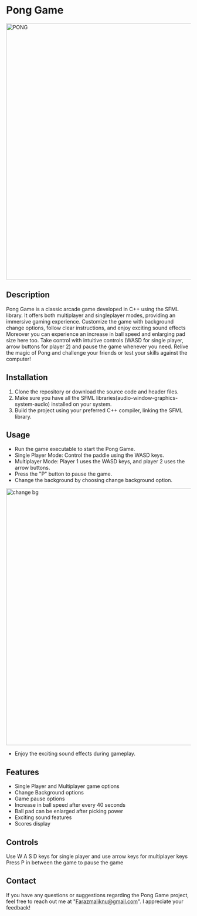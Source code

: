 # Pong Game
<img width="698" alt="PONG" src="https://github.com/FaraxMalik/PONG/assets/133353942/fec9079c-ce06-49e5-a5f6-877e6d3a3780">


## Description
Pong Game is a classic arcade game developed in C++ using the SFML library. It offers both multiplayer and singleplayer modes, providing an immersive gaming experience. Customize the game with background change options, follow clear instructions, and enjoy exciting sound effects Moreover you can experience an increase in ball speed and enlarging pad size here too. Take control with intuitive controls (WASD for single player, arrow buttons for player 2) and pause the game whenever you need. Relive the magic of Pong and challenge your friends or test your skills against the computer!

## Installation
1. Clone the repository or download the source code and header files.
2. Make sure you have all the SFML libraries(audio-window-graphics-system-audio) installed on your system.
3. Build the project using your preferred C++ compiler, linking the SFML library.

## Usage
- Run the game executable to start the Pong Game.
- Single Player Mode: Control the paddle using the WASD keys.
- Multiplayer Mode: Player 1 uses the WASD keys, and player 2 uses the arrow buttons.
- Press the "P" button to pause the game.
- Change the background by choosing change background option.
<img width="700" alt="change bg" src="https://github.com/FaraxMalik/PONG/assets/133353942/473a65d0-0afb-42e4-8a53-0957cb379c18">


- Enjoy the exciting sound effects during gameplay.
## Features
- Single Player and Multiplayer game options
- Change Background options
- Game pause options
- Increase in ball speed after every 40 seconds
- Ball pad can be enlarged after picking power
- Exciting sound features
- Scores display

## Controls
Use W A S D keys for single player and use arrow keys for multiplayer keys
Press P in between the game to pause the game

## Contact
If you have any questions or suggestions regarding the Pong Game project, feel free to reach out me at "Farazmaliknu@gmail.com". I appreciate your feedback!


